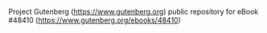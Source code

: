 Project Gutenberg (https://www.gutenberg.org) public repository for eBook #48410 (https://www.gutenberg.org/ebooks/48410)
